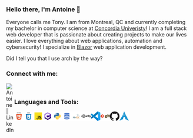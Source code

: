 ### Hello there, I'm Antoine 👋

Everyone calls me Tony. I am from Montreal, QC and currently completing my bachelor in computer science at [Concordia Univeristy](https://www.concordia.ca/)! I am a full stack web developer that is passionate about creating projects to make our lives easier. I love everything about web applications, automation and cybersecurity! I specialize in [Blazor](https://dotnet.microsoft.com/apps/aspnet/web-apps/blazor) web application development.

Did I tell you that I use arch by the way?

### Connect with me:

[<img align="left" alt="Antoine | LinkedIn" width="22px" src="https://cdn.jsdelivr.net/npm/simple-icons@v3/icons/linkedin.svg" />](https://www.linkedin.com/in/antoine-poulin/)

<br />

### Languages and Tools:

<img align="left" alt="HTML5" width="26px" src="https://github.com/Trevoule/readme-icons/blob/2bdf2d5945767a478d789982949c91c0415bea97/language_and_tools/square/html/html.png" />
<img align="left" alt="CSS3" width="26px" src="https://github.com/Trevoule/readme-icons/blob/2bdf2d5945767a478d789982949c91c0415bea97/language_and_tools/square/css/css.png" />
<img align="left" alt="JavaScript" width="26px" src="https://github.com/Trevoule/readme-icons/blob/2bdf2d5945767a478d789982949c91c0415bea97/language_and_tools/square/javascript/javascript.png" />
<img align="left" alt="C#" width="26px" src="https://github.com/Trevoule/readme-icons/blob/2bdf2d5945767a478d789982949c91c0415bea97/language_and_tools/square/c%23/c%23.png" />
<img align="left" alt="Python" width="26px" src="https://github.com/Trevoule/readme-icons/blob/2bdf2d5945767a478d789982949c91c0415bea97/language_and_tools/square/python/python.png" />
<img align="left" alt="SQL" width="26px" src="https://raw.githubusercontent.com/github/explore/80688e429a7d4ef2fca1e82350fe8e3517d3494d/topics/sql/sql.png" />
<img align="left" alt="MySQL" width="26px" src="https://raw.githubusercontent.com/github/explore/80688e429a7d4ef2fca1e82350fe8e3517d3494d/topics/mysql/mysql.png" />
<img align="left" alt="Unity" width="26px" src="https://raw.githubusercontent.com/github/explore/80688e429a7d4ef2fca1e82350fe8e3517d3494d/topics/unity/unity.png" />
<img align="left" alt="Visual Studio Code" width="26px" src="https://raw.githubusercontent.com/github/explore/80688e429a7d4ef2fca1e82350fe8e3517d3494d/topics/visual-studio-code/visual-studio-code.png" />
<img align="left" alt="Git" width="26px" src="https://raw.githubusercontent.com/github/explore/80688e429a7d4ef2fca1e82350fe8e3517d3494d/topics/git/git.png" />
<img align="left" alt="GitHub" width="26px" src="https://raw.githubusercontent.com/github/explore/78df643247d429f6cc873026c0622819ad797942/topics/github/github.png" />
<img align="left" alt="Arch Linux" width="26px" src="https://github.com/github/explore/blob/bf9c50ef4444d03a559ffd7fed6b77e38ba91260/topics/archlinux/archlinux.png" />

